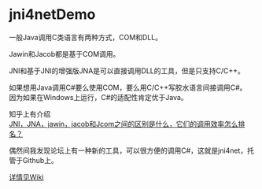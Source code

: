 # jni4netDemo

一般Java调用C类语言有两种方式，COM和DLL。  

Jawin和Jacob都是基于COM调用。

JNI和基于JNI的增强版JNA是可以直接调用DLL的工具，但是只支持C/C++。  

如果想用Java调用C#要么使用COM，要么用C/C++写胶水语言间接调用C#。  
因为如果在Windows上运行，C#的适配性肯定优于Java。  

知乎上有介绍  
[JNI，JNA，jawin，jacob和Jcom之间的区别是什么，它们的调用效率怎么排名？](https://www.zhihu.com/question/48816879)


偶然间我发现论坛上有一种新的工具，可以很方便的调用C#，这就是jni4net，托管于Github上。

[详情见Wiki](https://github.com/fanspaceshow/jni4netDemo/wiki)
